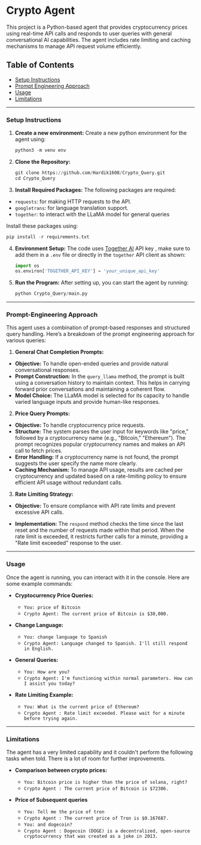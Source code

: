 # Crypto Agent

This project is a Python-based agent that provides cryptocurrency prices using real-time API calls and responds to user queries with general conversational AI capabilities. The agent includes rate limiting and caching mechanisms to manage API request volume efficiently.

## Table of Contents
- [Setup Instructions](#setup-instructions)
- [Prompt Engineering Approach](#prompt-engineering-approach)
- [Usage](#usage)
- [Limitations](#limitations)
---

### Setup Instructions

1. **Create a new environment:** Create a new python environment for the agent using:
    ```python
    python3 -m venv env
    ```

2. **Clone the Repository:**
   ```python
   git clone https://github.com/Hardik1608/Crypto_Query.git
   cd Crypto_Query
   ``` 
3. **Install Required Packages:** The following packages are required:
* `requests`: for making HTTP requests to the API.
* `googletrans`: for language translation support.
* `together`: to interact with the LLaMA model for general queries

Install these packages using:
   ```python
   pip install -r requirements.txt
   ```
4. **Environment Setup:** The code uses <a href="https://www.together.ai/">Together AI</a> API key , make sure to add them in a `.env` file or directly in the `together` API client as shown:
    ```python
    import os
    os.environ['TOGETHER_API_KEY'] = 'your_unique_api_key'
    ```

5. **Run the Program:** After setting up, you can start the agent by running:
    ```python
    python Crypto_Query/main.py
    ```
---

### Prompt-Engineering Approach
This agent uses a combination of prompt-based responses and structured query handling. Here’s a breakdown of the prompt engineering approach for various queries:

1. **General Chat Completion Prompts:**

- **Objective:** To handle open-ended queries and provide natural conversational responses.
- **Prompt Construction:** In the `query_llama` method, the prompt is built using a conversation history to maintain context. This helps in carrying forward prior conversations and maintaining a coherent flow.
- **Model Choice:** The LLaMA model is selected for its capacity to handle varied language inputs and provide human-like responses.


2. **Price Query Prompts:**

- **Objective:** To handle cryptocurrency price requests.
- **Structure:** The system parses the user input for keywords like "price," followed by a cryptocurrency name (e.g., "Bitcoin," "Ethereum"). The prompt recognizes popular cryptocurrency names and makes an API call to fetch prices.
- **Error Handling:** If a cryptocurrency name is not found, the prompt suggests the user specify the name more clearly.
- **Caching Mechanism:** To manage API usage, results are cached per cryptocurrency and updated based on a rate-limiting policy to ensure efficient API usage without redundant calls.


3. **Rate Limiting Strategy:**

- **Objective:** To ensure compliance with API rate limits and prevent excessive API calls.

- **Implementation:** The `respond` method checks the time since the last reset and the number of requests made within that period. When the rate limit is exceeded, it restricts further calls for a minute, providing a "Rate limit exceeded" response to the user.

---

### Usage 
Once the agent is running, you can interact with it in the console. Here are some example commands:

- **Cryptocurrency Price Queries:**
  - `You: price of Bitcoin`
  - `Crypto Agent: The current price of Bitcoin is $30,000.`

- **Change Language:**
  - `You: change language to Spanish`
  - `Crypto Agent: Language changed to Spanish. I'll still respond in English.`

- **General Queries:**
  - `You: How are you?`
  - `Crypto Agent: I'm functioning within normal parameters. How can I assist you today?`

- **Rate Limiting Example:**
  - `You: What is the current price of Ethereum?`
  - `Crypto Agent : Rate limit exceeded. Please wait for a minute before trying again.`

---

### Limitations
The agent has a very limited capability and it couldn't perform the following tasks when told. There is a lot of room for further improvements.

- **Comparison between crypto prices:**
  - `You: Bitcoin price is higher than the price of solana, right?`
  - `Crypto Agent : The current price of Bitcoin is $72306.`

- **Price of Subsequent queries**
  - `You: Tell me the price of tron`
  - `Crypto Agent : The current price of Tron is $0.167687.`
  - `You: and dogecoin?`
  - `Crypto Agent : Dogecoin (DOGE) is a decentralized, open-source cryptocurrency that was created as a joke in 2013.`
